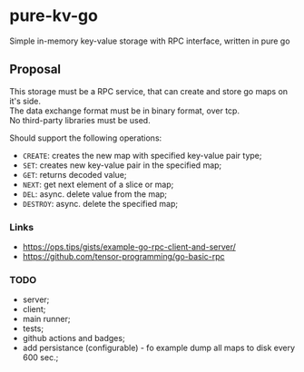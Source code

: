 # pure-kv-go  
Simple in-memory key-value storage with RPC interface, written in pure go  

## Proposal  
This storage must be a RPC service, that can create and store go maps on it's side.  
The data exchange format must be in binary format, over tcp.  
No third-party libraries must be used.  

Should support the following operations:  
 - `CREATE`: creates the new map with specified key-value pair type;  
 - `SET`: creates new key-value pair in the specified map;  
 - `GET`: returns decoded value;  
 - `NEXT`: get next element of a slice or map;  
 - `DEL`: async. delete value from the map;  
 - `DESTROY`: async. delete the specified map;  

### Links  
 - https://ops.tips/gists/example-go-rpc-client-and-server/  
 - https://github.com/tensor-programming/go-basic-rpc  

### TODO  
 - server;  
 - client;  
 - main runner;  
 - tests;  
 - github actions and badges;  
 - add persistance (configurable) - fo example dump all maps to disk every 600 sec.;  
